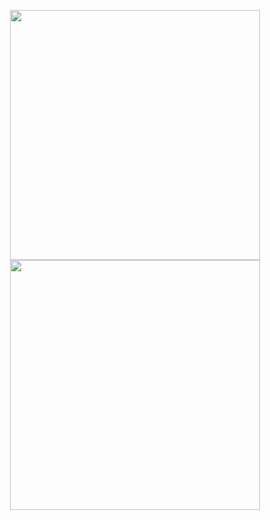 

<p align="center">
<img src="https://raw.githubusercontent.com/xudondon888/lcon/%E4%B8%BB%E8%A6%81/loon/IMG_4274.jpeg" width="400"></img>
<img src="https://raw.githubusercontent.com/xudondon888/lcon/%E4%B8%BB%E8%A6%81/loon/IMG_4308.jpeg" width="400"></img>
</







